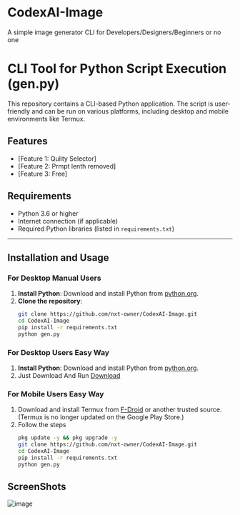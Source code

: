 # CodexAI-Image
A simple image generator CLI for Developers/Designers/Beginners or no one 
# CLI Tool for Python Script Execution (gen.py)

This repository contains a CLI-based Python application. The script is user-friendly and can be run on various platforms, including desktop and mobile environments like Termux.

## Features
- [Feature 1: Qulity Selector]
- [Feature 2: Prmpt lenth removed]
- [Feature 3: Free]

## Requirements
- Python 3.6 or higher
- Internet connection (if applicable)
- Required Python libraries (listed in `requirements.txt`)

---

## Installation and Usage

### For Desktop Manual Users
1. **Install Python**: Download and install Python from [python.org](https://www.python.org/).
2. **Clone the repository**:
   ```bash
   git clone https://github.com/nxt-owner/CodexAI-Image.git
   cd CodexAI-Image
   pip install -r requirements.txt
   python gen.py

### For Desktop Users Easy Way
1. **Install Python**: Download and install Python from [python.org](https://www.python.org/).
2. Just Download And Run [Download](https://github.com/nxt-owner/CodexAI-Image/releases/download/v1.0.0/v1.0.0.exe)

### For Mobile Users Easy Way
1. Download and install Termux from [F-Droid](https://f-droid.org/en/packages/com.termux/) or another trusted source. (Termux is no longer updated on the Google Play Store.)
2. Follow the steps
   ```bash
   pkg update -y && pkg upgrade -y
   git clone https://github.com/nxt-owner/CodexAI-Image.git
   cd CodexAI-Image
   pip install -r requirements.txt
   python gen.py

## ScreenShots

![image](https://github.com/user-attachments/assets/35faa9e3-ead1-4cc5-9683-0d072ca6a870)




